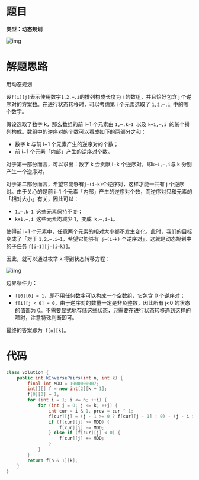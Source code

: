 # 题目

**类型：动态规划**

![img](https://cdn.nlark.com/yuque/0/2021/png/2941598/1636642517787-d76e2481-20e0-4cf0-8537-01e51fc6e5e1.png)



# 解题思路

用动态规划



设` f[i][j] `表示使用数字` 1,2,⋯,i `的排列构成长度为 i 的数组，并且恰好包含 j 个逆序对的方案数。在进行状态转移时，可以考虑第 i 个元素选取了 `1,2,⋯,i `中的哪个数字。

假设选取了数字 k，那么数组的前 i−1 个元素由 `1,⋯,k−1 `以及 `k+1,⋯,i `的某个排列构成。数组中的逆序对的个数可以看成如下的两部分之和：

- 数字 k 与前 i−1 个元素产生的逆序对的个数；
- 前 i−1 个元素「内部」产生的逆序对个数。



对于第一部分而言，可以求出：数字 k 会贡献 i−k 个逆序对，即` k+1,⋯,i `与 k 分别产生一个逆序对。

对于第二部分而言，希望它能够有` j−(i−k) `个逆序对，这样才能一共有 j 个逆序对。由于关心的是前 i−1 个元素「内部」产生的逆序对个数，而逆序对只和元素的「相对大小」有关，因此可以：

- `1,⋯,k−1 `这些元素保持不变；
- `k+1,⋯,i `这些元素均减少 1，变成` k,⋯,i−1`。

使得前 i−1 个元素中，任意两个元素的相对大小都不发生变化。此时，我们的目标变成了「对于 `1,2,⋯,i−1`，希望它能够有` j−(i−k)` 个逆序对」，这就是动态规划中的子任务 `f[i−1][j−(i−k)]`。



因此，就可以通过枚举 k 得到状态转移方程：

![img](https://cdn.nlark.com/yuque/0/2021/png/2941598/1636646622203-22ab8f82-3877-4a56-ab42-cdc3bee0c3da.png)

边界条件为：



- `f[0][0] = 1`，即不用任何数字可以构成一个空数组，它包含 0 个逆序对；
- `f[i][j < 0] = 0`，由于逆序对的数量一定是非负整数，因此所有 j<0 的状态的值都为 0。不需要显式地存储这些状态，只需要在进行状态转移遇到这样的项时，注意特殊判断即可。



最终的答案即为` f[n][k]`。





# 代码

```java
class Solution {
    public int kInversePairs(int n, int k) {
        final int MOD = 1000000007;
        int[][] f = new int[2][k + 1];
        f[0][0] = 1;
        for (int i = 1; i <= n; ++i) {
            for (int j = 0; j <= k; ++j) {
                int cur = i & 1, prev = cur ^ 1;
                f[cur][j] = (j - 1 >= 0 ? f[cur][j - 1] : 0) - (j - i >= 0 ? f[prev][j - i] : 0) + f[prev][j];
                if (f[cur][j] >= MOD) {
                    f[cur][j] -= MOD;
                } else if (f[cur][j] < 0) {
                    f[cur][j] += MOD;
                }
            }
        }
        return f[n & 1][k];
    }
}
```